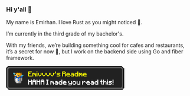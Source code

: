 ### Hi y'all 👋

My name is Emirhan. I love Rust as you might noticed 🦀.

I’m currently in the third grade of my bachelor's. 

With my friends, we’re building something cool for cafes and restaurants,
it’s a secret for now 🤫, but I work on the backend side using Go and fiber framework.

![My Image](achievement1.png)
